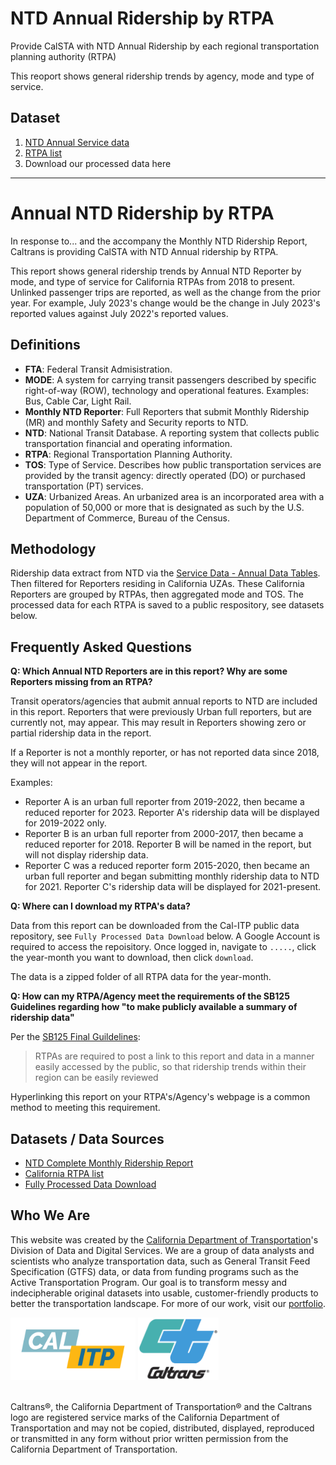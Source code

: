 # NTD Annual Ridership by RTPA


Provide CalSTA with NTD Annual Ridership by each regional transportation planning authority (RTPA)

This reoport shows general ridership trends by agency, mode and type of service. 

## Dataset
1. [NTD Annual Service data](https://www.transit.dot.gov/ntd/data-product/2022-annual-database-service)
2. [RTPA list](https://gis.data.ca.gov/datasets/CAEnergy::regional-transportation-planning-agencies/explore?appid=cf412a17daaa47bca93c6d6b7e77aff0&edit=true)
3. Download our processed data here

---

# Annual NTD Ridership by RTPA

In response to... and the accompany the Monthly NTD Ridership Report, Caltrans is providing CalSTA with NTD Annual ridership by RTPA. 

This report shows general ridership trends by Annual NTD Reporter by mode, and type of service for California RTPAs from 2018 to present. Unlinked passenger trips are reported, as well as the change from the prior year. For example, July 2023's change would be the change in July 2023's reported values against July 2022's reported values.

## Definitions
- **FTA**: Federal Transit Admisistration.
- **MODE**: A system for carrying transit passengers described by specific right-of-way (ROW), technology and operational features. Examples: Bus, Cable Car, Light Rail.
- **Monthly NTD Reporter**: Full Reporters that submit Monthly Ridership (MR) and monthly Safety and Security reports to NTD.
- **NTD**: National Transit Database. A reporting system that collects public transportation financial and operating information.
- **RTPA**: Regional Transportation Planning Authority.
- **TOS**: Type of Service. Describes how public transportation services are provided by the transit agency: directly operated (DO) or purchased transportation (PT) services.
- **UZA**: Urbanized Areas. An urbanized area is an incorporated area with a population of 50,000 or more that is designated as such by the U.S. Department of Commerce, Bureau of the Census.


## Methodology
Ridership data extract from NTD  via the [Service Data - Annual Data Tables](https://www.transit.dot.gov/ntd/ntd-data?field_data_categories_target_id%5B2551%5D=2551&field_product_type_target_id=1016&year=all&combine=). Then filtered for Reporters residing in California UZAs. These California Reporters are grouped by RTPAs, then aggregated mode and TOS. The processed data for each RTPA is saved to a public respository, see datasets below.


## Frequently Asked Questions
**Q: Which Annual NTD Reporters are in this report? Why are some Reporters missing from an RTPA?**

Transit operators/agencies that aubmit annual reports to NTD are included in this report. Reporters that were previously Urban full reporters, but are currently not, may appear. This may result in Reporters showing zero or partial ridership data in the report. 

If a Reporter is not a monthly reporter, or has not reported data since 2018, they will not appear in the report.

Examples: 
- Reporter A is an urban full reporter from 2019-2022, then became a reduced reporter for 2023. Reporter A's ridership data will be displayed for 2019-2022 only.
- Reporter B is an urban full reporter from 2000-2017, then became a reduced reporter for 2018. Reporter B will be named in the report, but will not display ridership data.
- Reporter C was a reduced reporter form 2015-2020, then became an urban full reporter and began submitting monthly ridership data to NTD for 2021. Reporter C's ridership data will be displayed for 2021-present. 


**Q: Where can I download my RTPA's data?**

Data from this report can be downloaded from the Cal-ITP public data repository, see `Fully Processed Data Download` below. A Google Account is required to access the repoisitory. Once logged in, navigate to `.....`, click the year-month you want to download, then click `download`.

The data is a zipped folder of all RTPA data for the year-month.


**Q: How can my RTPA/Agency meet the requirements of the SB125 Guidelines regarding how "to make publicly available a summary of ridership data"**

Per the [SB125 Final Guildelines](https://calsta.ca.gov/-/media/calsta-media/documents/sb125-final-guidelines-a11y.pdf):
>RTPAs are required to post a link to this report and data in a manner easily accessed by the public, so that ridership trends within their region can be easily reviewed

Hyperlinking this report on your RTPA's/Agency's webpage is a common method to meeting this requirement.

## Datasets / Data Sources
- [NTD Complete Monthly Ridership Report](....) 
- [California RTPA list](https://gis.data.ca.gov/datasets/CAEnergy::regional-transportation-planning-agencies/explore?appid=cf412a17daaa47bca93c6d6b7e77aff0&edit=true)
- [Fully Processed Data Download](https://console.cloud.google.com/storage/browser/calitp-publish-data-analysis)



## Who We Are
This website was created by the [California Department of Transportation](https://dot.ca.gov/)'s Division of Data and Digital Services. We are a group of data analysts and scientists who analyze transportation data, such as General Transit Feed Specification (GTFS) data, or data from funding programs such as the Active Transportation Program. Our goal is to transform messy and indecipherable original datasets into usable, customer-friendly products to better the transportation landscape. For more of our work, visit our [portfolio](https://analysis.calitp.org/).

<img src="https://raw.githubusercontent.com/cal-itp/data-analyses/main/portfolio/Calitp_logo_MAIN.png" alt="Alt text" width="200" height="100"> <img src="https://raw.githubusercontent.com/cal-itp/data-analyses/main/portfolio/CT_logo_Wht_outline.gif" alt="Alt text" width="129" height="100">

<br>Caltrans®, the California Department of Transportation® and the Caltrans logo are registered service marks of the California Department of Transportation and may not be copied, distributed, displayed, reproduced or transmitted in any form without prior written permission from the California Department of Transportation.